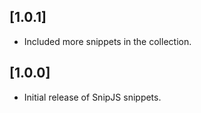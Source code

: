 ## [1.0.1]
- Included more snippets in the collection.

## [1.0.0]
- Initial release of SnipJS snippets.